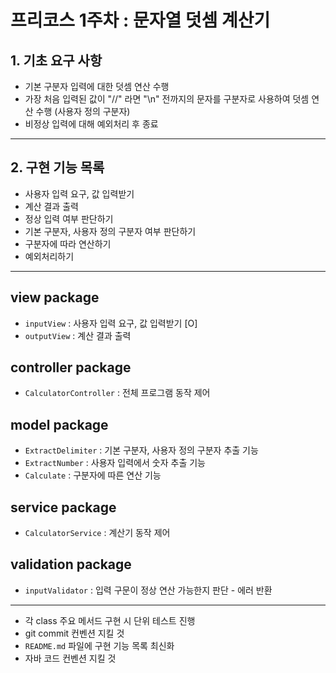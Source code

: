 # 프리코스 1주차 : 문자열 덧셈 계산기
## 1. 기초 요구 사항
 - 기본 구분자 입력에 대한 덧셈 연산 수행
 - 가장 처음 입력된 값이 "//" 라면 "\n" 전까지의 문자를 구분자로 사용하여 덧셈 연산 수행 (사용자 정의 구분자)
 - 비정상 입력에 대해 예외처리 후 종료

---
## 2. 구현 기능 목록 
 - 사용자 입력 요구, 값 입력받기
 - 계산 결과 출력
 - 정상 입력 여부 판단하기
 - 기본 구분자, 사용자 정의 구분자 여부 판단하기
 - 구분자에 따라 연산하기
 - 예외처리하기

---
## view package
 - `inputView` : 사용자 입력 요구, 값 입력받기 [O]
 - `outputView` : 계산 결과 출력

## controller package
  - `CalculatorController` : 전체 프로그램 동작 제어

## model package
 - `ExtractDelimiter` : 기본 구분자, 사용자 정의 구분자 추출 기능
 - `ExtractNumber` : 사용자 입력에서 숫자 추출 기능
 - `Calculate` : 구분자에 따른 연산 기능

## service package
 - `CalculatorService` : 계산기 동작 제어

## validation package
 - `inputValidator` : 입력 구문이 정상 연산 가능한지 판단 - 에러 반환

---
 - 각 class 주요 메서드 구현 시 단위 테스트 진행 
 - git commit 컨벤션 지킬 것
 - `README.md` 파일에 구현 기능 목록 최신화
 - 자바 코드 컨벤션 지킬 것
